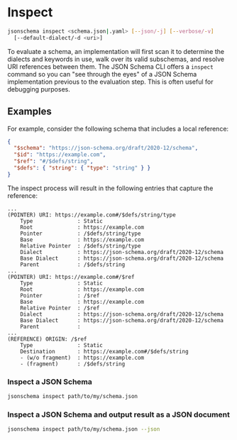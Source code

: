 Inspect
=======

```sh
jsonschema inspect <schema.json|.yaml> [--json/-j] [--verbose/-v]
  [--default-dialect/-d <uri>]
```

To evaluate a schema, an implementation will first scan it to determine the
dialects and keywords in use, walk over its valid subschemas, and resolve URI
references between them. The JSON Schema CLI offers a `inspect` command so you
can "see through the eyes" of a JSON Schema implementation previous to the
evaluation step. This is often useful for debugging purposes.

Examples
--------

For example, consider the following schema that includes a local reference:

```json
{
  "$schema": "https://json-schema.org/draft/2020-12/schema",
  "$id": "https://example.com",
  "$ref": "#/$defs/string",
  "$defs": { "string": { "type": "string" } }
}
```

The inspect process will result in the following entries that capture the
reference:

```
...
(POINTER) URI: https://example.com#/$defs/string/type
    Type              : Static
    Root              : https://example.com
    Pointer           : /$defs/string/type
    Base              : https://example.com
    Relative Pointer  : /$defs/string/type
    Dialect           : https://json-schema.org/draft/2020-12/schema
    Base Dialect      : https://json-schema.org/draft/2020-12/schema
    Parent            : /$defs/string
...
(POINTER) URI: https://example.com#/$ref
    Type              : Static
    Root              : https://example.com
    Pointer           : /$ref
    Base              : https://example.com
    Relative Pointer  : /$ref
    Dialect           : https://json-schema.org/draft/2020-12/schema
    Base Dialect      : https://json-schema.org/draft/2020-12/schema
    Parent            :
...
(REFERENCE) ORIGIN: /$ref
    Type              : Static
    Destination       : https://example.com#/$defs/string
    - (w/o fragment)  : https://example.com
    - (fragment)      : /$defs/string
```

### Inspect a JSON Schema

```sh
jsonschema inspect path/to/my/schema.json
```

### Inspect a JSON Schema and output result as a JSON document

```sh
jsonschema inspect path/to/my/schema.json --json
```
